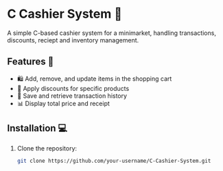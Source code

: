 # C Cashier System 🛒

A simple C-based cashier system for a minimarket, handling transactions, discounts, reciept and inventory management.

## Features 🚀
- 🛍️ Add, remove, and update items in the shopping cart
- 🎯 Apply discounts for specific products
- 💾 Save and retrieve transaction history
- 📊 Display total price and receipt

## Installation 💻
1. Clone the repository:
   ```bash
   git clone https://github.com/your-username/C-Cashier-System.git
